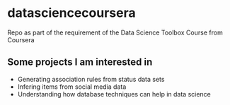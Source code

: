 # datasciencecoursera
Repo as part of the requirement of the Data Science Toolbox Course from Coursera
## Some projects I am interested in
* Generating association rules from status data sets
* Infering items from social media data
* Understanding how database techniques can help in data science
